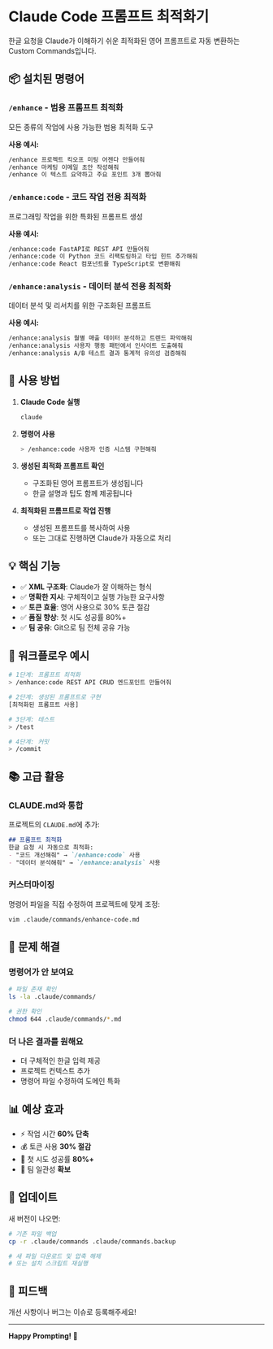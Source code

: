 # Claude Code 프롬프트 최적화기

한글 요청을 Claude가 이해하기 쉬운 최적화된 영어 프롬프트로 자동 변환하는 Custom Commands입니다.

## 📦 설치된 명령어

### `/enhance` - 범용 프롬프트 최적화
모든 종류의 작업에 사용 가능한 범용 최적화 도구

**사용 예시:**
```bash
/enhance 프로젝트 킥오프 미팅 어젠다 만들어줘
/enhance 마케팅 이메일 초안 작성해줘
/enhance 이 텍스트 요약하고 주요 포인트 3개 뽑아줘
```

### `/enhance:code` - 코드 작업 전용 최적화
프로그래밍 작업을 위한 특화된 프롬프트 생성

**사용 예시:**
```bash
/enhance:code FastAPI로 REST API 만들어줘
/enhance:code 이 Python 코드 리팩토링하고 타입 힌트 추가해줘
/enhance:code React 컴포넌트를 TypeScript로 변환해줘
```

### `/enhance:analysis` - 데이터 분석 전용 최적화
데이터 분석 및 리서치를 위한 구조화된 프롬프트

**사용 예시:**
```bash
/enhance:analysis 월별 매출 데이터 분석하고 트렌드 파악해줘
/enhance:analysis 사용자 행동 패턴에서 인사이트 도출해줘
/enhance:analysis A/B 테스트 결과 통계적 유의성 검증해줘
```

## 🚀 사용 방법

1. **Claude Code 실행**
   ```bash
   claude
   ```

2. **명령어 사용**
   ```bash
   > /enhance:code 사용자 인증 시스템 구현해줘
   ```

3. **생성된 최적화 프롬프트 확인**
   - 구조화된 영어 프롬프트가 생성됩니다
   - 한글 설명과 팁도 함께 제공됩니다

4. **최적화된 프롬프트로 작업 진행**
   - 생성된 프롬프트를 복사하여 사용
   - 또는 그대로 진행하면 Claude가 자동으로 처리

## 💡 핵심 기능

- ✅ **XML 구조화**: Claude가 잘 이해하는 형식
- ✅ **명확한 지시**: 구체적이고 실행 가능한 요구사항
- ✅ **토큰 효율**: 영어 사용으로 30% 토큰 절감
- ✅ **품질 향상**: 첫 시도 성공률 80%+
- ✅ **팀 공유**: Git으로 팀 전체 공유 가능

## 🎯 워크플로우 예시

```bash
# 1단계: 프롬프트 최적화
> /enhance:code REST API CRUD 엔드포인트 만들어줘

# 2단계: 생성된 프롬프트로 구현
[최적화된 프롬프트 사용]

# 3단계: 테스트
> /test

# 4단계: 커밋
> /commit
```

## 📚 고급 활용

### CLAUDE.md와 통합

프로젝트의 `CLAUDE.md`에 추가:

```markdown
## 프롬프트 최적화
한글 요청 시 자동으로 최적화:
- "코드 개선해줘" → `/enhance:code` 사용
- "데이터 분석해줘" → `/enhance:analysis` 사용
```

### 커스터마이징

명령어 파일을 직접 수정하여 프로젝트에 맞게 조정:

```bash
vim .claude/commands/enhance-code.md
```

## 🔧 문제 해결

### 명령어가 안 보여요
```bash
# 파일 존재 확인
ls -la .claude/commands/

# 권한 확인
chmod 644 .claude/commands/*.md
```

### 더 나은 결과를 원해요
- 더 구체적인 한글 입력 제공
- 프로젝트 컨텍스트 추가
- 명령어 파일 수정하여 도메인 특화

## 📊 예상 효과

- ⚡ 작업 시간 **60% 단축**
- 💰 토큰 사용 **30% 절감**
- 🎯 첫 시도 성공률 **80%+**
- 🤝 팀 일관성 **확보**

## 🔄 업데이트

새 버전이 나오면:
```bash
# 기존 파일 백업
cp -r .claude/commands .claude/commands.backup

# 새 파일 다운로드 및 압축 해제
# 또는 설치 스크립트 재실행
```

## 💬 피드백

개선 사항이나 버그는 이슈로 등록해주세요!

---

**Happy Prompting! 🎉**
